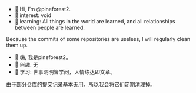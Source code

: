- 👋 Hi, I’m @pineforest2.
- 👀 interest: void
- 🌱 learning: All things in the world are learned, and all relationships between people are learned.

Because the commits of some repositories are useless, I will regularly clean them up.

- 👋 嗨, 我是pineforest2。
- 👀 兴趣: 无
- 🌱 学习: 世事洞明皆学问，人情练达即文章。

由于部分仓库的提交记录基本无用，所以我会将它们定期清理掉。

